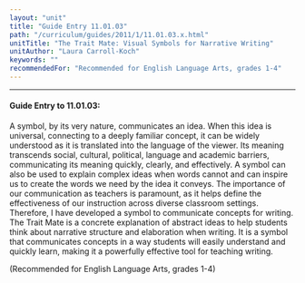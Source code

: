 ```yaml
---
layout: "unit"
title: "Guide Entry 11.01.03"
path: "/curriculum/guides/2011/1/11.01.03.x.html"
unitTitle: "The Trait Mate: Visual Symbols for Narrative Writing"
unitAuthor: "Laura Carroll-Koch"
keywords: ""
recommendedFor: "Recommended for English Language Arts, grades 1-4"
---
```

<body>
<hr/>
<h4>
Guide Entry to 11.01.03:
</h4>
<p>
A symbol, by its very nature, communicates an idea. When this idea is universal, connecting to a deeply familiar concept, it can be widely understood as it is translated into the language of the viewer. Its meaning transcends social, cultural, political, language and academic barriers, communicating its meaning quickly, clearly, and effectively. A symbol can also be used to explain complex ideas when words cannot and can inspire us to create the words we need by the idea it conveys. The importance of our communication as teachers is paramount, as it helps define the effectiveness of our instruction across diverse classroom settings. Therefore, I have developed a symbol to communicate concepts for writing. The Trait Mate is a concrete explanation of abstract ideas to help students think about narrative structure and elaboration when writing. It is a symbol that communicates concepts in a way students will easily understand and quickly learn, making it a powerfully effective tool for teaching writing.
</p>
<p>
(Recommended for English Language Arts, grades 1-4)
</p>
</body>